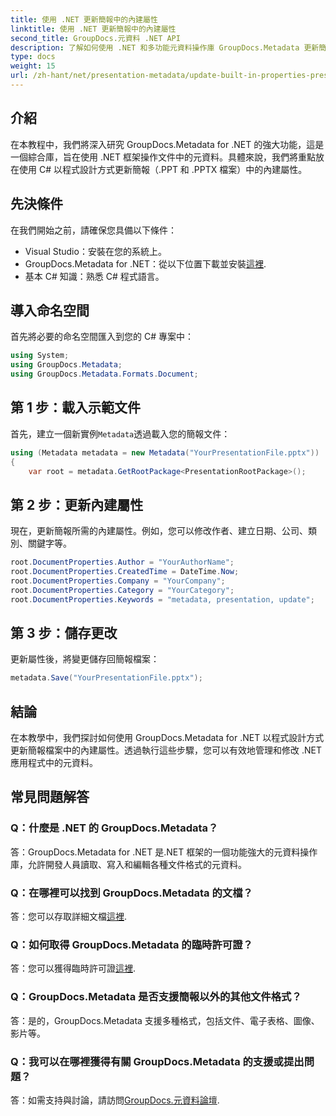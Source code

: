```yaml
---
title: 使用 .NET 更新簡報中的內建屬性
linktitle: 使用 .NET 更新簡報中的內建屬性
second_title: GroupDocs.元資料 .NET API
description: 了解如何使用 .NET 和多功能元資料操作庫 GroupDocs.Metadata 更新簡報中的內建屬性。
type: docs
weight: 15
url: /zh-hant/net/presentation-metadata/update-built-in-properties-presentations/
---
```

## 介紹
在本教程中，我們將深入研究 GroupDocs.Metadata for .NET 的強大功能，這是一個綜合庫，旨在使用 .NET 框架操作文件中的元資料。具體來說，我們將重點放在使用 C# 以程式設計方式更新簡報（.PPT 和 .PPTX 檔案）中的內建屬性。
## 先決條件
在我們開始之前，請確保您具備以下條件：
- Visual Studio：安裝在您的系統上。
-  GroupDocs.Metadata for .NET：從以下位置下載並安裝[這裡](https://releases.groupdocs.com/metadata/net/).
- 基本 C# 知識：熟悉 C# 程式語言。

## 導入命名空間
首先將必要的命名空間匯入到您的 C# 專案中：
```csharp
using System;
using GroupDocs.Metadata;
using GroupDocs.Metadata.Formats.Document;
```
## 第 1 步：載入示範文件
首先，建立一個新實例`Metadata`透過載入您的簡報文件：
```csharp
using (Metadata metadata = new Metadata("YourPresentationFile.pptx"))
{
    var root = metadata.GetRootPackage<PresentationRootPackage>();
```
## 第 2 步：更新內建屬性
現在，更新簡報所需的內建屬性。例如，您可以修改作者、建立日期、公司、類別、關鍵字等。
```csharp
root.DocumentProperties.Author = "YourAuthorName";
root.DocumentProperties.CreatedTime = DateTime.Now;
root.DocumentProperties.Company = "YourCompany";
root.DocumentProperties.Category = "YourCategory";
root.DocumentProperties.Keywords = "metadata, presentation, update";
```
## 第 3 步：儲存更改
更新屬性後，將變更儲存回簡報檔案：
```csharp
metadata.Save("YourPresentationFile.pptx");
```

## 結論
在本教學中，我們探討如何使用 GroupDocs.Metadata for .NET 以程式設計方式更新簡報檔案中的內建屬性。透過執行這些步驟，您可以有效地管理和修改 .NET 應用程式中的元資料。

## 常見問題解答
### Q：什麼是 .NET 的 GroupDocs.Metadata？
答：GroupDocs.Metadata for .NET 是.NET 框架的一個功能強大的元資料操作庫，允許開發人員讀取、寫入和編輯各種文件格式的元資料。
### Q：在哪裡可以找到 GroupDocs.Metadata 的文檔？
答：您可以存取詳細文檔[這裡](https://reference.groupdocs.com/metadata/net/).
### Q：如何取得 GroupDocs.Metadata 的臨時許可證？
答：您可以獲得臨時許可證[這裡](https://purchase.groupdocs.com/temporary-license/).
### Q：GroupDocs.Metadata 是否支援簡報以外的其他文件格式？
答：是的，GroupDocs.Metadata 支援多種格式，包括文件、電子表格、圖像、影片等。
### Q：我可以在哪裡獲得有關 GroupDocs.Metadata 的支援或提出問題？
答：如需支持與討論，請訪問[GroupDocs.元資料論壇](https://forum.groupdocs.com/c/metadata/14).